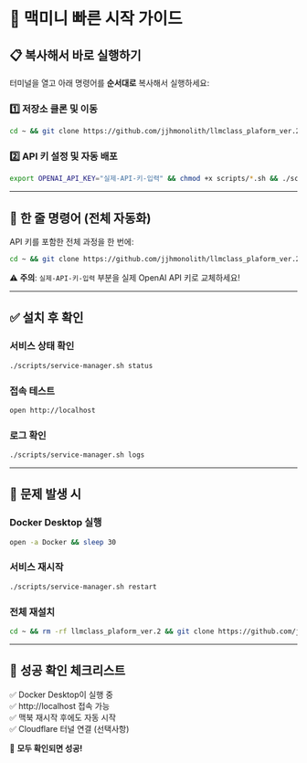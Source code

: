 # 🚀 맥미니 빠른 시작 가이드

## 📋 복사해서 바로 실행하기

터미널을 열고 아래 명령어를 **순서대로** 복사해서 실행하세요:

### 1️⃣ **저장소 클론 및 이동**
```bash
cd ~ && git clone https://github.com/jjhmonolith/llmclass_plaform_ver.2.git && cd llmclass_plaform_ver.2
```

### 2️⃣ **API 키 설정 및 자동 배포**
```bash
export OPENAI_API_KEY="실제-API-키-입력" && chmod +x scripts/*.sh && ./scripts/macmini-production-setup.sh
```

---

## 🎯 **한 줄 명령어 (전체 자동화)**

API 키를 포함한 전체 과정을 한 번에:

```bash
cd ~ && git clone https://github.com/jjhmonolith/llmclass_plaform_ver.2.git && cd llmclass_plaform_ver.2 && export OPENAI_API_KEY="실제-API-키-입력" && chmod +x scripts/*.sh && ./scripts/macmini-production-setup.sh
```

⚠️ **주의**: `실제-API-키-입력` 부분을 실제 OpenAI API 키로 교체하세요!

---

## ✅ **설치 후 확인**

### **서비스 상태 확인**
```bash
./scripts/service-manager.sh status
```

### **접속 테스트**
```bash
open http://localhost
```

### **로그 확인**
```bash
./scripts/service-manager.sh logs
```

---

## 🔧 **문제 발생 시**

### **Docker Desktop 실행**
```bash
open -a Docker && sleep 30
```

### **서비스 재시작**
```bash
./scripts/service-manager.sh restart
```

### **전체 재설치**
```bash
cd ~ && rm -rf llmclass_plaform_ver.2 && git clone https://github.com/jjhmonolith/llmclass_plaform_ver.2.git && cd llmclass_plaform_ver.2 && export OPENAI_API_KEY="실제-API-키-입력" && chmod +x scripts/*.sh && ./scripts/macmini-production-setup.sh
```

---

## 📌 **성공 확인 체크리스트**

✅ Docker Desktop이 실행 중  
✅ http://localhost 접속 가능  
✅ 맥북 재시작 후에도 자동 시작  
✅ Cloudflare 터널 연결 (선택사항)  

🎉 **모두 확인되면 성공!**
